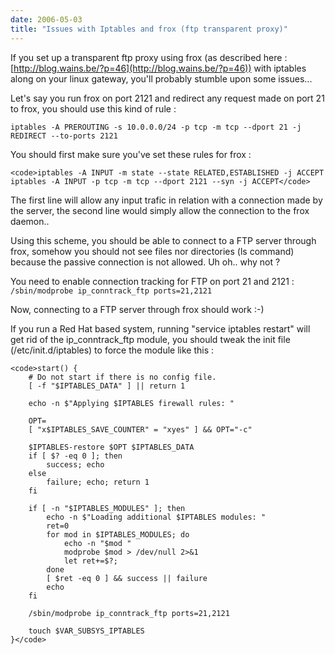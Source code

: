 ```yaml
---
date: 2006-05-03
title: "Issues with Iptables and frox (ftp transparent proxy)"
---
```


If you set up a transparent ftp proxy using frox (as described here : [http://blog.wains.be/?p=46](http://blog.wains.be/?p=46)) with iptables along on your linux gateway, you'll probably stumble upon some issues...



Let's say you run frox on port 2121 and redirect any request made on port 21 to frox, you should use this kind of rule : 

`iptables -A PREROUTING -s 10.0.0.0/24 -p tcp -m tcp --dport 21 -j REDIRECT --to-ports 2121`

You should first make sure you've set these rules for frox :


    
    <code>iptables -A INPUT -m state --state RELATED,ESTABLISHED -j ACCEPT
    iptables -A INPUT -p tcp -m tcp --dport 2121 --syn -j ACCEPT</code>



The first line will allow any input trafic in relation with a connection made by the server, the second line would simply allow the connection to the frox daemon..

Using this scheme, you should be able to connect to a FTP server through frox, somehow you should not see files nor directories (ls command) because the passive connection is not allowed. Uh oh.. why not ?

You need to enable connection tracking for FTP on port 21 and 2121 :
`/sbin/modprobe ip_conntrack_ftp ports=21,2121`

Now, connecting to a FTP server through frox should work :-)

If you run a Red Hat based system, running "service iptables restart" will get rid of the ip_conntrack_ftp module, you should tweak the init file (/etc/init.d/iptables) to force the module like this :


    
    <code>start() {
        # Do not start if there is no config file.
        [ -f "$IPTABLES_DATA" ] || return 1
    
        echo -n $"Applying $IPTABLES firewall rules: "
    
        OPT=
        [ "x$IPTABLES_SAVE_COUNTER" = "xyes" ] && OPT="-c"
    
        $IPTABLES-restore $OPT $IPTABLES_DATA
        if [ $? -eq 0 ]; then
            success; echo
        else
            failure; echo; return 1
        fi
    
        if [ -n "$IPTABLES_MODULES" ]; then
            echo -n $"Loading additional $IPTABLES modules: "
            ret=0
            for mod in $IPTABLES_MODULES; do
                echo -n "$mod "
                modprobe $mod > /dev/null 2>&1
                let ret+=$?;
            done
            [ $ret -eq 0 ] && success || failure
            echo
        fi
    
        /sbin/modprobe ip_conntrack_ftp ports=21,2121
    
        touch $VAR_SUBSYS_IPTABLES
    }</code>



